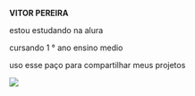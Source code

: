 **VITOR PEREIRA**

estou estudando na alura

cursando 1 ° ano ensino medio

uso esse paço para compartilhar meus projetos

![](https://media.tenor.com/7I6_NVLJrK4AAAAi/merck-merck-life-science.gif)
